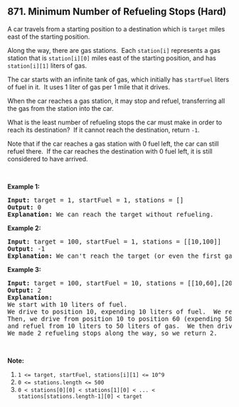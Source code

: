 ## 871. Minimum Number of Refueling Stops (Hard)

<p>A car travels from a starting position to a destination which is <code>target</code> miles east of the starting position.</p>

<p>Along the way, there are gas stations.&nbsp; Each <code>station[i]</code>&nbsp;represents a gas station that is <code>station[i][0]</code> miles east of the starting position, and has <code>station[i][1]</code> liters of gas.</p>

<p>The car starts with an infinite tank of gas, which initially has&nbsp;<code>startFuel</code>&nbsp;liters of fuel in it.&nbsp; It uses 1 liter of gas per 1 mile that it drives.</p>

<p>When the car&nbsp;reaches a gas station, it may stop and refuel, transferring all the gas from the station into the car.</p>

<p>What is the least number of refueling stops the car must make in order to reach its destination?&nbsp; If it cannot reach the destination, return <code>-1</code>.</p>

<p>Note that if the car reaches a gas station with 0 fuel left, the car can still refuel there.&nbsp; If the car reaches the destination with 0 fuel left, it is still considered to have arrived.</p>

<p>&nbsp;</p>

<div>
<p><strong>Example 1:</strong></p>

<pre>
<strong>Input: </strong>target = <span id="example-input-1-1">1</span>, startFuel = <span id="example-input-1-2">1</span>, stations = <span id="example-input-1-3">[]</span>
<strong>Output: </strong><span id="example-output-1">0</span>
<strong>Explanation: </strong>We can reach the target without refueling.
</pre>

<div>
<p><strong>Example 2:</strong></p>

<pre>
<strong>Input: </strong>target = <span id="example-input-2-1">100</span>, startFuel = <span id="example-input-2-2">1</span>, stations = <span id="example-input-2-3">[[10,100]]</span>
<strong>Output: </strong><span id="example-output-2">-1</span>
<strong>Explanation: </strong>We can&#39;t reach the target (or even the first gas station).
</pre>

<div>
<p><strong>Example 3:</strong></p>

<pre>
<strong>Input: </strong>target = <span id="example-input-3-1">100</span>, startFuel = <span id="example-input-3-2">10</span>, stations = <span id="example-input-3-3">[[10,60],[20,30],[30,30],[60,40]]</span>
<strong>Output: </strong><span id="example-output-3">2</span>
<strong>Explanation: </strong>
We start with 10 liters of fuel.
We drive to position 10, expending 10 liters of fuel.  We refuel from 0 liters to 60 liters of gas.
Then, we drive from position 10 to position 60 (expending 50 liters of fuel),
and refuel from 10 liters to 50 liters of gas.  We then drive to and reach the target.
We made 2 refueling stops along the way, so we return 2.
</pre>

<p>&nbsp;</p>

<p><strong>Note:</strong></p>

<ol>
	<li><code>1 &lt;= target, startFuel, stations[i][1] &lt;= 10^9</code></li>
	<li><code>0 &lt;= stations.length &lt;= 500</code></li>
	<li><code>0 &lt; stations[0][0] &lt; stations[1][0] &lt; ... &lt; stations[stations.length-1][0] &lt; target</code></li>
</ol>
</div>
</div>
</div>
